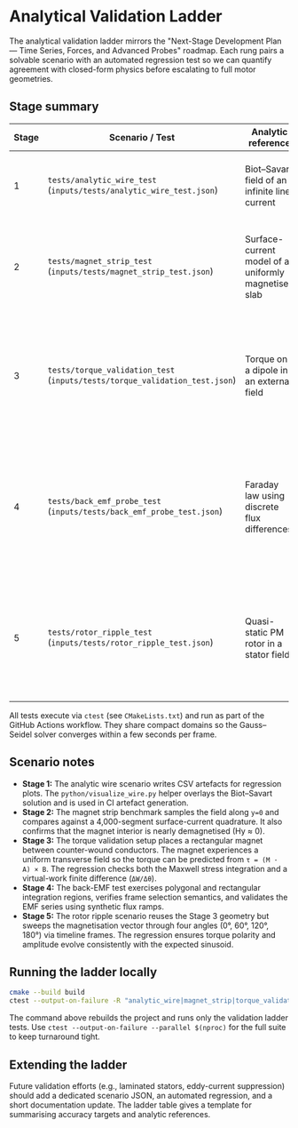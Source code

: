 # Analytical Validation Ladder

The analytical validation ladder mirrors the "Next-Stage Development Plan — Time Series, Forces, and Advanced Probes" roadmap. Each rung pairs a solvable scenario with an automated regression test so we can quantify agreement with closed-form physics before escalating to full motor geometries.

## Stage summary

| Stage | Scenario / Test | Analytic reference | Acceptance check |
| ----- | ---------------- | ------------------ | ---------------- |
| 1 | `tests/analytic_wire_test` (`inputs/tests/analytic_wire_test.json`) | Biot–Savart field of an infinite line current | RMS relative error of sampled \|B\| at a 5&nbsp;cm radius ring below 25%. |
| 2 | `tests/magnet_strip_test` (`inputs/tests/magnet_strip_test.json`) | Surface-current model of a uniformly magnetised slab | RMS relative error of \|B\| along the midline < 15% and Hy inside the magnet near zero. |
| 3 | `tests/torque_validation_test` (`inputs/tests/torque_validation_test.json`) | Torque on a dipole in an external field | Maxwell stress tensor torque agrees with dipole and virtual-work estimates within 20% / 25%, respectively. |
| 4 | `tests/back_emf_probe_test` (`inputs/tests/back_emf_probe_test.json`) | Faraday law using discrete flux differences | Polygon and rectangular probes integrate flux exactly for synthetic fields and produce the expected EMF between frames. |
| 5 | `tests/rotor_ripple_test` (`inputs/tests/rotor_ripple_test.json`) | Quasi-static PM rotor in a stator field | Torque sign flips as the rotor sweeps 0°→180° and the simulated peak-to-peak ripple exceeds 0.3&nbsp;N·m·m⁻¹. |

All tests execute via `ctest` (see `CMakeLists.txt`) and run as part of the GitHub Actions workflow. They share compact domains so the Gauss–Seidel solver converges within a few seconds per frame.

## Scenario notes

- **Stage 1:** The analytic wire scenario writes CSV artefacts for regression plots. The `python/visualize_wire.py` helper overlays the Biot–Savart solution and is used in CI artefact generation.
- **Stage 2:** The magnet strip benchmark samples the field along `y=0` and compares against a 4,000-segment surface-current quadrature. It also confirms that the magnet interior is nearly demagnetised (Hy ≈ 0).
- **Stage 3:** The torque validation setup places a rectangular magnet between counter-wound conductors. The magnet experiences a uniform transverse field so the torque can be predicted from `τ = (M · A) × B`. The regression checks both the Maxwell stress integration and a virtual-work finite difference (`ΔW/Δθ`).
- **Stage 4:** The back-EMF test exercises polygonal and rectangular integration regions, verifies frame selection semantics, and validates the EMF series using synthetic flux ramps.
- **Stage 5:** The rotor ripple scenario reuses the Stage&nbsp;3 geometry but sweeps the magnetisation vector through four angles (0°, 60°, 120°, 180°) via timeline frames. The regression ensures torque polarity and amplitude evolve consistently with the expected sinusoid.

## Running the ladder locally

```bash
cmake --build build
ctest --output-on-failure -R "analytic_wire|magnet_strip|torque_validation|back_emf_probe|rotor_ripple"
```

The command above rebuilds the project and runs only the validation ladder tests. Use `ctest --output-on-failure --parallel $(nproc)` for the full suite to keep turnaround tight.

## Extending the ladder

Future validation efforts (e.g., laminated stators, eddy-current suppression) should add a dedicated scenario JSON, an automated regression, and a short documentation update. The ladder table gives a template for summarising accuracy targets and analytic references.
